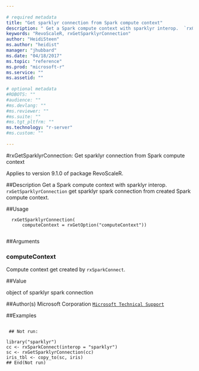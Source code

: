 ```yaml
--- 
 
# required metadata 
title: "Get sparklyr connection from Spark compute context" 
description: " Get a Spark compute context with sparklyr interop.  `rxGetSparklyrConnection` get sparklyr spark connection from created Spark compute context. " 
keywords: "RevoScaleR, rxGetSparklyrConnection" 
author: "HeidiSteen"
ms.author: "heidist" 
manager: "jhubbard" 
ms.date: "04/18/2017" 
ms.topic: "reference" 
ms.prod: "microsoft-r" 
ms.service: "" 
ms.assetid: "" 
 
# optional metadata 
#ROBOTS: "" 
#audience: "" 
#ms.devlang: "" 
#ms.reviewer: "" 
#ms.suite: "" 
#ms.tgt_pltfrm: "" 
ms.technology: "r-server" 
#ms.custom: "" 
 
--- 
```

 
 
 #rxGetSparklyrConnection: Get sparklyr connection from Spark compute context

 Applies to version 9.1.0 of package RevoScaleR.
 
 ##Description
  Get a Spark compute context with sparklyr interop.
 `rxGetSparklyrConnection` get sparklyr spark connection from created Spark compute context.
 
 
 ##Usage

```   
  rxGetSparklyrConnection(
      computeContext = rxGetOption("computeContext"))
 
```
 
 
 ##Arguments

   
    
 ### computeContext
 Compute context get created by `rxSparkConnect`. 
  
 
 
 
 ##Value
 
object of sparklyr spark connection
 
 
 ##Author(s)
 Microsoft Corporation [`Microsoft Technical Support`](https://go.microsoft.com/fwlink/?LinkID=698556&clcid=0x409)
 
 
 
 ##Examples

 ```
   
  ## Not run:
 
library("sparklyr")
cc <- rxSparkConnect(interop = "sparklyr")
sc <- rxGetSparklyrConnection(cc)
iris_tbl <- copy_to(sc, iris)
 ## End(Not run) 
  
 
```
 
